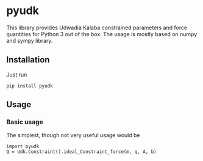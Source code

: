 # pyudk


This library provides Udwadia Kalaba constrained parameters and force quantities for Python 3 out of the box. The usage is mostly based on numpy and sympy library.

## Installation

Just run

    pip install pyudk


## Usage
### Basic usage

The simplest, though not very useful usage would be

    import pyudk
    Q = Udk.Constraint().ideal_Constraint_force(m, q, A, b)
